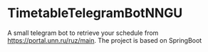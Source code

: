 # TimetableTelegramBotNNGU
A small telegram bot to retrieve your schedule from https://portal.unn.ru/ruz/main. The project is based on SpringBoot
